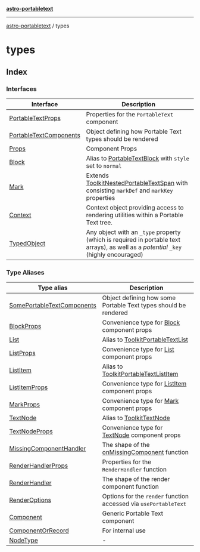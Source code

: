 [**astro-portabletext**](../README.md)

***

[astro-portabletext](../README.md) / types

# types

## Index

### Interfaces

| Interface | Description |
| ------ | ------ |
| [PortableTextProps](interfaces/PortableTextProps.md) | Properties for the `PortableText` component |
| [PortableTextComponents](interfaces/PortableTextComponents.md) | Object defining how Portable Text types should be rendered |
| [Props](interfaces/Props.md) | Component Props |
| [Block](interfaces/Block.md) | Alias to [PortableTextBlock](https://portabletext.github.io/types/interfaces/PortableTextBlock.html) with `style` set to `normal` |
| [Mark](interfaces/Mark.md) | Extends [ToolkitNestedPortableTextSpan](https://portabletext.github.io/toolkit/interfaces/ToolkitNestedPortableTextSpan.html) with consisting `markDef` and `markKey` properties |
| [Context](interfaces/Context.md) | Context object providing access to rendering utilities within a Portable Text tree. |
| [TypedObject](interfaces/TypedObject.md) | Any object with an `_type` property (which is required in portable text arrays), as well as a _potential_ `_key` (highly encouraged) |

### Type Aliases

| Type alias | Description |
| ------ | ------ |
| [SomePortableTextComponents](type-aliases/SomePortableTextComponents.md) | Object defining how some Portable Text types should be rendered |
| [BlockProps](type-aliases/BlockProps.md) | Convenience type for [Block](interfaces/Block.md) component props |
| [List](type-aliases/List.md) | Alias to [ToolkitPortableTextList](https://portabletext.github.io/toolkit/types/ToolkitPortableTextList.html) |
| [ListProps](type-aliases/ListProps.md) | Convenience type for [List](type-aliases/List.md) component props |
| [ListItem](type-aliases/ListItem.md) | Alias to [ToolkitPortableTextListItem](https://portabletext.github.io/toolkit/interfaces/ToolkitPortableTextListItem.html) |
| [ListItemProps](type-aliases/ListItemProps.md) | Convenience type for [ListItem](type-aliases/ListItem.md) component props |
| [MarkProps](type-aliases/MarkProps.md) | Convenience type for [Mark](interfaces/Mark.md) component props |
| [TextNode](type-aliases/TextNode.md) | Alias to [ToolkitTextNode](https://portabletext.github.io/toolkit/interfaces/ToolkitTextNode.html) |
| [TextNodeProps](type-aliases/TextNodeProps.md) | Convenience type for [TextNode](type-aliases/TextNode.md) component props |
| [MissingComponentHandler](type-aliases/MissingComponentHandler.md) | The shape of the [onMissingComponent](interfaces/PortableTextProps.md#onMissingComponent) function |
| [RenderHandlerProps](type-aliases/RenderHandlerProps.md) | Properties for the `RenderHandler` function |
| [RenderHandler](type-aliases/RenderHandler.md) | The shape of the render component function |
| [RenderOptions](type-aliases/RenderOptions.md) | Options for the `render` function accessed via `usePortableText` |
| [Component](type-aliases/Component.md) | Generic Portable Text component |
| [ComponentOrRecord](type-aliases/ComponentOrRecord.md) | For internal use |
| [NodeType](type-aliases/NodeType.md) | - |
